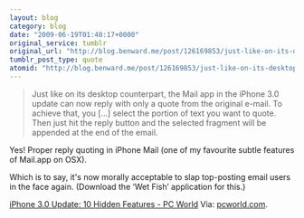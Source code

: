 ```yaml
---
layout: blog
category: blog
date: "2009-06-19T01:40:17+0000"
original_service: tumblr
original_url: "http://blog.benward.me/post/126169853/just-like-on-its-desktop-counterpart-the-mail-app"
tumblr_post_type: quote
atomid: "http://blog.benward.me/post/126169853/just-like-on-its-desktop-counterpart-the-mail-app"
---
```

> Just like on its desktop counterpart, the Mail app in the iPhone 3.0 update can now reply with only a quote from the original e-mail. To achieve that, you […] select the portion of text you want to quote. Then just hit the reply button and the selected fragment will be appended at the end of the email.

Yes! Proper reply quoting in iPhone Mail (one of my favourite subtle features of Mail.app on OSX).

Which is to say, it's now morally acceptable to slap top-posting email users in the face again. (Download the ‘Wet Fish’ application for this.)

<a href="http://www.pcworld.com/article/166903/">iPhone 3.0 Update: 10 Hidden Features - PC World</a>
Via: [pcworld.com](http://www.pcworld.com/article/166903/).